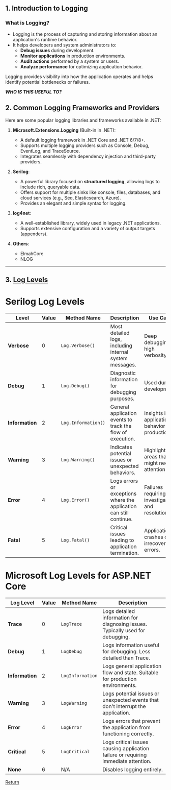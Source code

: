 ## 1. Introduction to Logging

### What is Logging?

- Logging is the process of capturing and storing information about an application's runtime behavior.
- It helps developers and system administrators to:
  - **Debug issues** during development.
  - **Monitor applications** in production environments.
  - **Audit actions** performed by a system or users.
  - **Analyze performance** for optimizing application behavior.

Logging provides visibility into how the application operates and helps identify potential bottlenecks or failures.

**_WHO IS THIS USEFUL TO?_**

## 2. Common Logging Frameworks and Providers

Here are some popular logging libraries and frameworks available in .NET:

1. **Microsoft.Extensions.Logging** (Built-in in .NET):

   - A default logging framework in .NET Core and .NET 6/7/8+.
   - Supports multiple logging providers such as Console, Debug, EventLog, and TraceSource.
   - Integrates seamlessly with dependency injection and third-party providers.

2. **Serilog**:

   - A powerful library focused on **structured logging**, allowing logs to include rich, queryable data.
   - Offers support for multiple sinks like console, files, databases, and cloud services (e.g., Seq, Elasticsearch, Azure).
   - Provides an elegant and simple syntax for logging.

3. **log4net**:

   - A well-established library, widely used in legacy .NET applications.
   - Supports extensive configuration and a variety of output targets (appenders).

4. **Others**:
   - ElmahCore
   - NLOG

---

## 3. [Log Levels](LOGLEVELS.md)

# Serilog Log Levels

| **Level**       | **Value** | **Method Name**     | **Description**                                                     | **Use Case**                                      |
| --------------- | --------- | ------------------- | ------------------------------------------------------------------- | ------------------------------------------------- |
| **Verbose**     | 0         | `Log.Verbose()`     | Most detailed logs, including internal system messages.             | Deep debugging, high verbosity.                   |
| **Debug**       | 1         | `Log.Debug()`       | Diagnostic information for debugging purposes.                      | Used during development.                          |
| **Information** | 2         | `Log.Information()` | General application events to track the flow of execution.          | Insights into application behavior in production. |
| **Warning**     | 3         | `Log.Warning()`     | Indicates potential issues or unexpected behaviors.                 | Highlight areas that might need attention.        |
| **Error**       | 4         | `Log.Error()`       | Logs errors or exceptions where the application can still continue. | Failures requiring investigation and resolution.  |
| **Fatal**       | 5         | `Log.Fatal()`       | Critical issues leading to application termination.                 | Application crashes or irrecoverable errors.      |

# Microsoft Log Levels for ASP.NET Core

| Log Level       | Value | Method Name      | Description                                                                        |
| --------------- | ----- | ---------------- | ---------------------------------------------------------------------------------- |
| **Trace**       | 0     | `LogTrace`       | Logs detailed information for diagnosing issues. Typically used for debugging.     |
| **Debug**       | 1     | `LogDebug`       | Logs information useful for debugging. Less detailed than Trace.                   |
| **Information** | 2     | `LogInformation` | Logs general application flow and state. Suitable for production environments.     |
| **Warning**     | 3     | `LogWarning`     | Logs potential issues or unexpected events that don't interrupt the application.   |
| **Error**       | 4     | `LogError`       | Logs errors that prevent the application from functioning correctly.               |
| **Critical**    | 5     | `LogCritical`    | Logs critical issues causing application failure or requiring immediate attention. |
| **None**        | 6     | N/A              | Disables logging entirely.                                                         |

[Return](https://www.github.com/uerbzr/csharp-serilog-introduction)
